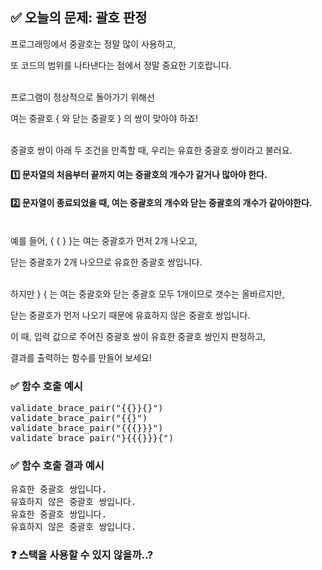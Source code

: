 ## ✅ 오늘의 문제: 괄호 판정


프로그래밍에서 중괄호는 정말 많이 사용하고,

또 코드의 범위를 나타낸다는 점에서 정말 중요한 기호랍니다.

<br>
프로그램이 정상적으로 돌아가기 위해선

여는 중괄호 { 와 닫는 중괄호 } 의 쌍이 맞아야 하죠!

<br>
중괄호 쌍이 아래 두 조건을 만족할 때, 우리는 유효한 중괄호 쌍이라고 불러요.

#### 1️⃣ 문자열의 처음부터 끝까지 여는 중괄호의 개수가 같거나 많아야 한다.

#### 2️⃣ 문자열이 종료되었을 때, 여는 중괄호의 개수와 닫는 중괄호의 개수가 같아야한다.


<br>
예를 들어, { { } }는 여는 중괄호가 먼저 2개 나오고,

닫는 중괄호가 2개 나오므로 유효한 중괄호 쌍입니다.


<br>
하지만 } { 는 여는 중괄호와 닫는 중괄호 모두 1개이므로 갯수는 올바르지만,

닫는 중괄호가 먼저 나오기 때문에 유효하지 않은 중괄호 쌍입니다.

이 때, 입력 값으로 주어진 중괄호 쌍이 유효한 중괄호 쌍인지 판정하고,

결과를 출력하는 함수를 만들어 보세요!

### ✅ 함수 호출 예시

<pre>
validate_brace_pair("{{}}{}")
validate_brace_pair("{{}")
validate_brace_pair("{{{}}}")
validate_brace_pair("}{{{}}}{")
</pre>

### ✅ 함수 호출 결과 예시

<pre>
유효한 중괄호 쌍입니다.
유효하지 않은 중괄호 쌍입니다.
유효한 중괄호 쌍입니다.
유효하지 않은 중괄호 쌍입니다.
</pre>

### ❓ 스택을 사용할 수 있지 않을까..?